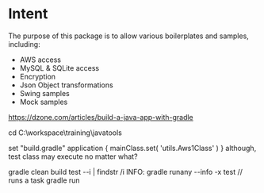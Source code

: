 # Intent

The purpose of this package is to allow various boilerplates and samples, including:
* AWS access
* MySQL & SQLite access
* Encryption
* Json Object transformations
* Swing samples
* Mock samples


https://dzone.com/articles/build-a-java-app-with-gradle

cd C:\workspace\training\javatools

set "build.gradle" application { mainClass.set( 'utils.Aws1Class' ) } 
	although, test class may execute no matter what?

gradle clean build test --i | findstr /i INFO:
gradle runany --info -x test // runs a task
gradle run
